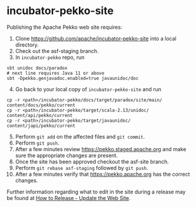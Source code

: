 # incubator-pekko-site

Publishing the Apache Pekko web site requires:

1. Clone https://github.com/apache/incubator-pekko-site into a local directory.
2. Check out the asf-staging branch.
3. In `incubator-pekko` repo, run
```
sbt unidoc docs/paradox
# next line requires Java 11 or above
sbt -Dpekko.genjavadoc.enabled=true javaunidoc/doc 
```
4. Go back to your local copy of `incubator-pekko-site` and run
```
cp -r <path>/incubator-pekko/docs/target/paradox/site/main/ content/docs/pekko/current
cp -r <path>/incubator-pekko/target/scala-2.13/unidoc/ content/api/pekko/current
cp -r <path>/incubator-pekko/target/javaunidoc/ content/japi/pekko/current
```
5. Perform `git add` on the affected files and `git commit`.
6. Perform `git push`.
7. After a few minutes review https://pekko.staged.apache.org and make sure the appropriate changes are present.
8. Once the site has been approved checkout the asf-site branch.
9. Perform `git rebase asf-staging` followed by `git push`.
10. After a few minutes verify that https://pekko.apache.org has the correct changes.

Further information regarding what to edit in the site during a release may be found at 
[How to Release - Update the Web Site](https://cwiki.apache.org/confluence/display/FLUME/How+to+Release#HowtoRelease-Updatethewebsite).
